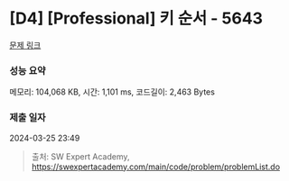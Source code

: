 # [D4] [Professional] 키 순서 - 5643 

[문제 링크](https://swexpertacademy.com/main/code/problem/problemDetail.do?contestProbId=AWXQsLWKd5cDFAUo) 

### 성능 요약

메모리: 104,068 KB, 시간: 1,101 ms, 코드길이: 2,463 Bytes

### 제출 일자

2024-03-25 23:49



> 출처: SW Expert Academy, https://swexpertacademy.com/main/code/problem/problemList.do